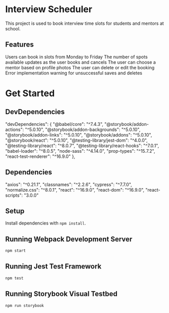 # Interview Scheduler
This project is used to book interview time slots for students and mentors at school. 

## Features 
Users can book in slots from Monday to Friday 
The number of spots available updates as the user books and cancels 
The user can choose a mentor based on profile photos 
The user can delete or edit the booking 
Error implementation warning for unsuccessful saves and deletes

# Get Started 

## DevDependencies 

  "devDependencies": {
    "@babel/core": "^7.4.3",
    "@storybook/addon-actions": "^5.0.10",
    "@storybook/addon-backgrounds": "^5.0.10",
    "@storybook/addon-links": "^5.0.10",
    "@storybook/addons": "^5.0.10",
    "@storybook/react": "^5.0.10",
    "@testing-library/jest-dom": "^4.0.0",
    "@testing-library/react": "^8.0.7",
    "@testing-library/react-hooks": "^7.0.1",
    "babel-loader": "^8.0.5",
    "node-sass": "^4.14.0",
    "prop-types": "^15.7.2",
    "react-test-renderer": "^16.9.0"
  },

  ## Dependencies 

   "axios": "^0.21.1",
    "classnames": "^2.2.6",
    "cypress": "^7.7.0",
    "normalize.css": "^8.0.1",
    "react": "^16.9.0",
    "react-dom": "^16.9.0",
    "react-scripts": "3.0.0"


## Setup

Install dependencies with `npm install`.

## Running Webpack Development Server

```sh
npm start
```

## Running Jest Test Framework

```sh
npm test
```

## Running Storybook Visual Testbed

```sh
npm run storybook
```
